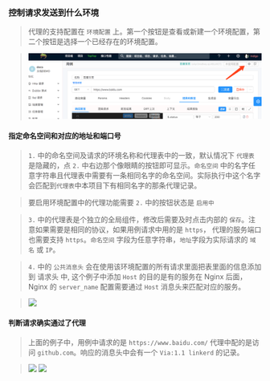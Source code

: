 ### 控制请求发送到什么环境

> 代理的支持配置在 `环境配置` 上。第一个按钮是查看或新建一个环境配置，第二个按钮是选择一个已经存在的环境配置。

> ![](./images/select-a-env.png)

#### 指定命名空间和对应的地址和端口号

> `1.` 中的命名空间及请求的环境名称和代理表中的一致，默认情况下 `代理表` 是隐藏的，点 `2.` 中右边那个像眼睛的按钮即可显示。`命名空间` 中的名字任意字符串且代理表中需要有一条相同名字的命名空间。实际执行中这个名字会匹配到`代理表`中本项目下有相同名字的那条代理记录。

> 要启用环境配置中的代理功能需要 `2.` 中的按钮状态是 `启用中`

> `3.` 中的代理表是个独立的全局组件，修改后需要及时点击内部的 `保存`。注意如果需要是相同的协议，如果用例请求中用的是 `https`， 代理的服务端口也需要支持 `https`。`命名空间` 字段为任意字符串，`地址`字段为实际请求的 `域名` 或 `IP`。

> `4.` 中的 `公共消息头` 会在使用该环境配置的所有请求里面把表里面的信息添加到 请求头 中, 这个例子中添加 `Host` 的目的是有的服务在 Nginx 后面，Nginx 的 `server_name` 配置需要通过 `Host` 消息头来匹配对应的服务。

> ![](./images/set-a-proxy.png)

#### 判断请求确实通过了代理

> 上面的例子中，用例中请求的是 `https://www.baidu.com/` 代理中配的是访问 `github.com`。响应的消息头中会有一个 `Via:1.1 linkerd` 的记录。

> ![](./images/proxy-response.png)
> ![](./images/proxy-linkerd-header.png)
